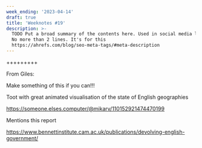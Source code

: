 ```yaml
---
week_ending: '2023-04-14'
draft: true
title: 'Weeknotes #19'
description: >-
  TODO Put a broad summary of the contents here. Used in social media links etc.
  No more than 2 lines. It's for this
  https://ahrefs.com/blog/seo-meta-tags/#meta-description
---
```




+++++++++

From Giles:

Make something of this if you can!!!


Toot with great animated visualisation of the state of English geographies

https://someone.elses.computer/@mikarv/110152921474470199

Mentions this report

https://www.bennettinstitute.cam.ac.uk/publications/devolving-english-government/